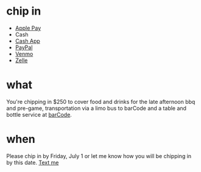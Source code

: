 # chip in
- [Apple Pay <i class="fa-brands fa-apple-pay"></i>](sms:+17326187858)
- Cash <i class="fa-solid fa-hand-holding-dollar"></i>
- [Cash App <i class="fa-solid fa-dollar"></i>](https://cash.app/$climardo)
- [PayPal <i class="fa-brands fa-paypal"></i>](https://www.paypal.com/paypalme/climardo/250)
- [Venmo <i class="fa-solid fa-v"></i>](https://venmo.com/u/climardo)
- [Zelle <i class="fa-solid fa-z"></i>](#)

# what
You're chipping in $250 to cover food and drinks for the late afternoon bbq and pre-game, transportation via a limo bus to barCode and a table and bottle service at [barCode](https://www.barcodenj.com/faq).

# when
Please chip in by Friday, July 1 or let me know how you will be chipping in by this date. [Text me](sms:+17326187858)

<script src="https://kit.fontawesome.com/bf6c3ce2c2.js" crossorigin="anonymous"></script>